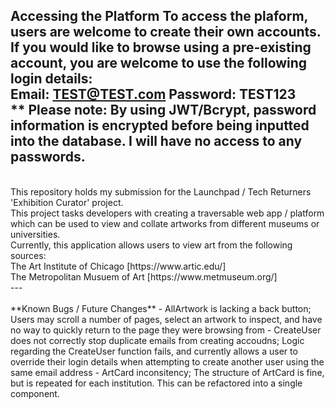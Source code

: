 **Accessing the Platform** 
To access the plaform, users are welcome to create their own accounts. 
<br>If you would like to browse using a pre-existing account, you are welcome to use the following login details:
<br>Email: TEST@TEST.com
Password: TEST123
<br>** Please note: By using JWT/Bcrypt, password information is encrypted before being inputted into the database. I will have no access to any passwords.
<br>
--- 
<br>
This repository holds my submission for the Launchpad / Tech Returners 'Exhibition Curator' project.<br>
This project tasks developers with creating a traversable web app / platform which can be used to view and collate artworks from different museums or universities. 
<br>
Currently, this application allows users to view art from the following sources:
<br>The Art Institute of Chicago [https://www.artic.edu/]
<br>The Metropolitan Musuem of Art [https://www.metmuseum.org/]
<br>
---
<br>
<br>**Known Bugs / Future Changes**
- AllArtwork is lacking a back button; Users may scroll a number of pages, select an artwork to inspect, and have no way to quickly return to the page they were browsing from
- CreateUser does not correctly stop duplicate emails from creating accoudns; Logic regarding the CreateUser function fails, and currently allows a user to override their login details when attempting to create another user using the same email address
- ArtCard inconsitency; The structure of ArtCard is fine, but is repeated for each institution. This can be refactored into a single component.  
